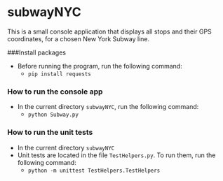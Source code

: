 # subwayNYC
This is a small console application that displays all stops and their GPS coordinates, for a chosen New York Subway line. 

###Install packages
- Before running the program, run the following command:
  - ```pip install requests```
### How to run the console app
- In the current directory ```subwayNYC```, run the following command:
  - ```python Subway.py```
### How to run the unit tests
- In the current directory ```subwayNYC```
- Unit tests are located in the file ```TestHelpers.py```. To run them, run the following command:
  - ```python -m unittest TestHelpers.TestHelpers```